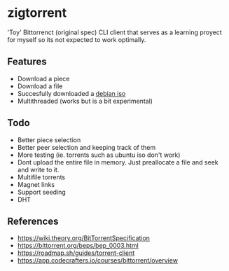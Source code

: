 # zigtorrent

'Toy' Bittorrenct (original spec) CLI client that serves as a learning proyect for myself so its not expected to work optimally.  

## Features
- Download a piece
- Download a file
- Succesfully downloaded a [debian iso](https://cdimage.debian.org/debian-cd/current/amd64/bt-cd/)
- Multithreaded (works but is a bit experimental)

## Todo
- Better piece selection
- Better peer selection and keeping track of them
- More testing (ie. torrents such as ubuntu iso don't work)
- Dont upload the entire file in memory. Just preallocate a file and seek and write to it.
- Multifile torrents
- Magnet links
- Support seeding
- DHT

## References
- https://wiki.theory.org/BitTorrentSpecification
- https://bittorrent.org/beps/bep_0003.html
- https://roadmap.sh/guides/torrent-client
- https://app.codecrafters.io/courses/bittorrent/overview
